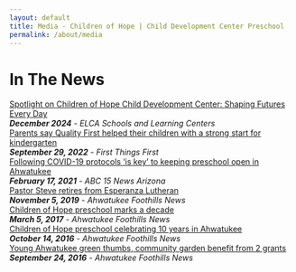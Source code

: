 ```yaml
---
layout: default
title: Media - Children of Hope | Child Development Center Preschool
permalink: /about/media
---
```


In The News
===

<div class="ui hidden divider"></div>

<div class="ui media very relaxed divided list">
  <div class="item">
    <div class="header">
      <a target="_blank" href="https://elcaschools.org/children-of-hope-child-development-center-shaping-futures-with-love-and-learning/">
        Spotlight on Children of Hope Child Development Center: Shaping Futures Every Day
      </a>
    </div>
    <i><b>December 2024</b> - ELCA Schools and Learning Centers</i>
  </div>
  <div class="item">
    <div class="header">
      <a target="_blank" href="https://www.firstthingsfirst.org/2022/09/parents-say-quality-first-arizona-preschool-helped-their-children/">
        Parents say Quality First helped their children with a strong start for kindergarten
      </a>
    </div>
    <i><b>September 29, 2022</b> - First Things First</i>
  </div>
  <div class="item">
    <div class="header">
      <a target="_blank" href="https://www.abc15.com/news/state-of-education/following-covid-19-protocols-is-key-to-keeping-preschool-open-in-ahwatukee">
        Following COVID-19 protocols ‘is key’ to keeping preschool open in Ahwatukee
      </a>
    </div>
    <i><b>February 17, 2021</b> - ABC 15 News Arizona</i>
  </div>
  <div class="item">
    <div class="header">
      <a target="_blank" href="https://www.ahwatukee.com/community_focus/article_dd27ea8a-fa9f-11e9-9712-2b3cd478b933.html">
        Pastor Steve retires from Esperanza Lutheran
      </a>
    </div>
    <i><b>November 5, 2019</b> - Ahwatukee Foothills News</i>
  </div>
  <div class="item">
    <div class="header">
      <a target="_blank" href="https://www.ahwatukee.com/community_focus/article_69fc1d60-febc-11e6-b5b7-173c3a7bb9f6.html">
        Children of Hope preschool marks a decade
      </a>
    </div>
    <i><b>March 5, 2017</b> - Ahwatukee Foothills News</i>
  </div>
  <div class="item">
    <div class="header">
      <a target="_blank" href="http://www.ahwatukee.com/community_focus/article_8c3248b0-917e-11e6-8a2b-27c24d7fafe0.html">
        Children of Hope preschool celebrating 10 years in Ahwatukee
      </a>
    </div>
    <i><b>October 14, 2016</b> - Ahwatukee Foothills News</i>
  </div>
  <div class="item">
    <div class="header">
      <a target="_blank" href="http://www.ahwatukee.com/arts_life/article_5fc38982-81bc-11e6-bc1c-fbf8d86e8b8a.html">
        Young Ahwatukee green thumbs, community garden benefit from 2 grants
      </a>
    </div>
    <i><b>September 24, 2016</b> - Ahwatukee Foothills News</i>
  </div>
</div>